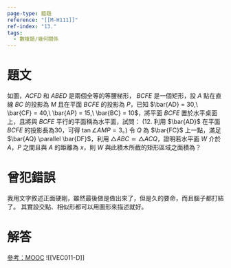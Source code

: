 ```yaml
---
page-type: 錯題
reference: "[[M-H111]]"
ref-index: "13."
tags:
  - 數複題/幾何關係
---
```

# 題文
如圖，$ACFD$ 和 $ABED$ 是兩個全等的等腰梯形， $BCFE$ 是一個矩形，設 $A$ 點在直線 $BC$ 的投影為 $M$ 且在平面 $BCFE$ 的投影為 $P$，已知 $\bar{AD} = 30,\ \bar{CF} = 40,\ \bar{AP} = 15,\ \bar{BC} = 10$，將平面 $BCFE$ 置於水平桌面上，且將與 $BCFE$ 平行的平面稱為水平面，試問：
(12. 利用 $\bar{AD}$ 在平面 $BCFE$ 的投影長為30，可得 $\tan \angle {AMP}=3$。)
令 $Q$ 為 $\bar{FC}$ 上一點，滿足 $\bar{AQ} \parallel \bar{DF}$，利用 $\triangle ABC \simeq \triangle ACQ$，證明若水平面 $W$ 介於 $A$，$P$ 之間且與 $A$ 的距離為 $x$，則 $W$ 與此積木所截的矩形區域之面積為？
# 曾犯錯誤
我用文字敘述正面硬剛，雖然最後做是做出來了，但是久的要命，而且腦子都打結了。
其實設交點、相似形都可以用圖形來描述就好。

# 解答
[參考：MOOC](https://youtu.be/cH29YoDq0Hg?feature=shared)
![[VEC011-D]]